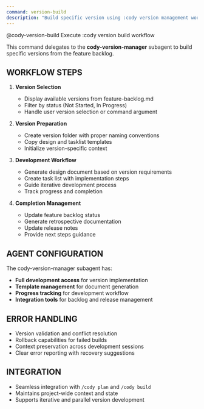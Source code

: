 ```yaml
---
command: version-build
description: "Build specific version using :cody version management workflow"
---
```


@cody-version-build Execute :cody version build workflow

This command delegates to the **cody-version-manager** subagent to build specific versions from the feature backlog.

## WORKFLOW STEPS
1. **Version Selection**
   - Display available versions from feature-backlog.md
   - Filter by status (Not Started, In Progress)
   - Handle user version selection or command argument

2. **Version Preparation**
   - Create version folder with proper naming conventions
   - Copy design and tasklist templates
   - Initialize version-specific context

3. **Development Workflow**
   - Generate design document based on version requirements
   - Create task list with implementation steps
   - Guide iterative development process
   - Track progress and completion

4. **Completion Management**
   - Update feature backlog status
   - Generate retrospective documentation
   - Update release notes
   - Provide next steps guidance

## AGENT CONFIGURATION
The cody-version-manager subagent has:
- **Full development access** for version implementation
- **Template management** for document generation
- **Progress tracking** for development workflow
- **Integration tools** for backlog and release management

## ERROR HANDLING
- Version validation and conflict resolution
- Rollback capabilities for failed builds
- Context preservation across development sessions
- Clear error reporting with recovery suggestions

## INTEGRATION
- Seamless integration with `/cody plan` and `/cody build`
- Maintains project-wide context and state
- Supports iterative and parallel version development